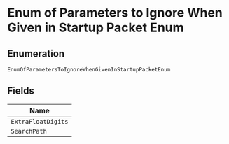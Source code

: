 
# Enum of Parameters to Ignore When Given in Startup Packet Enum

## Enumeration

`EnumOfParametersToIgnoreWhenGivenInStartupPacketEnum`

## Fields

| Name |
|  --- |
| `ExtraFloatDigits` |
| `SearchPath` |

